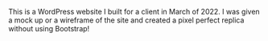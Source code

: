 This is a WordPress website I built for a client in March of 2022. 
I was given a mock up or a wireframe of the site and created a pixel perfect replica without using Bootstrap!
